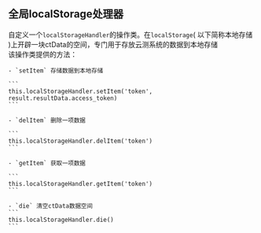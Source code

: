 ## 全局localStorage处理器

自定义一个`localStorageHandler`的操作类。在`localStorage`( 以下简称本地存储 )上开辟一块ctData的空间，专门用于存放云测系统的数据到本地存储     
    该操作类提供的方法：

    - `setItem` 存储数据到本地存储

    ```
    this.localStorageHandler.setItem('token', result.resultData.access_token)
    ```

    - `delItem` 删除一项数据

    ```
    this.localStorageHandler.delItem('token')
    ```

    - `getItem` 获取一项数据
    
    ```
    this.localStorageHandler.getItem('token')
    ```

    - `die` 清空ctData数据空间
    ```
    this.localStorageHandler.die()
    ```

